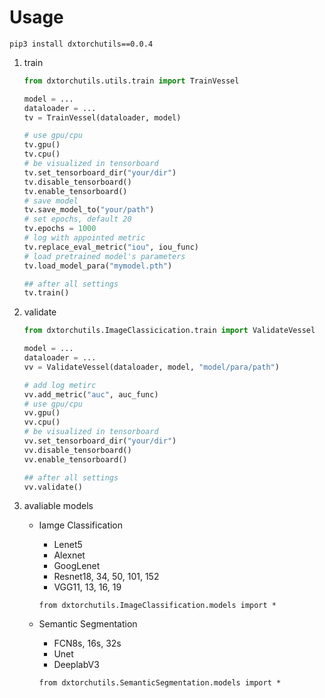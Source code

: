 # Usage

`pip3 install dxtorchutils==0.0.4`

1. train

   ```python
   from dxtorchutils.utils.train import TrainVessel
   
   model = ...
   dataloader = ...
   tv = TrainVessel(dataloader, model)
   
   # use gpu/cpu
   tv.gpu()
   tv.cpu()
   # be visualized in tensorboard
   tv.set_tensorboard_dir("your/dir")
   tv.disable_tensorboard()
   tv.enable_tensorboard()
   # save model
   tv.save_model_to("your/path")
   # set epochs, default 20
   tv.epochs = 1000
   # log with appointed metric
   tv.replace_eval_metric("iou", iou_func)
   # load pretrained model's parameters
   tv.load_model_para("mymodel.pth")
   
   ## after all settings
   tv.train()
   ```

2. validate

   ```python
   from dxtorchutils.ImageClassicication.train import ValidateVessel
   
   model = ...
   dataloader = ...
   vv = ValidateVessel(dataloader, model, "model/para/path")
   
   # add log metirc
   vv.add_metric("auc", auc_func)
   # use gpu/cpu
   vv.gpu()
   vv.cpu()
   # be visualized in tensorboard
   vv.set_tensorboard_dir("your/dir")
   vv.disable_tensorboard()
   vv.enable_tensorboard()
   
   ## after all settings
   vv.validate()
   ```


3. avaliable models

   * Iamge Classification

     * Lenet5
     * Alexnet
     * GoogLenet
     * Resnet18, 34, 50, 101, 152
     * VGG11, 13, 16, 19

     `from dxtorchutils.ImageClassification.models import *`

   * Semantic Segmentation

     * FCN8s, 16s, 32s
     * Unet
     * DeeplabV3

     `from dxtorchutils.SemanticSegmentation.models import *`

